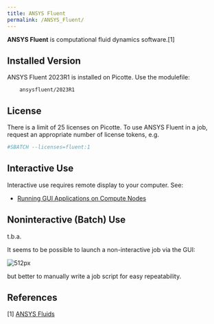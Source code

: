```yaml
---
title: ANSYS Fluent
permalink: /ANSYS_Fluent/
---
```


**ANSYS Fluent** is computational fluid dynamics software.[1]

Installed Version
-----------------

ANSYS Fluent 2023R1 is installed on Picotte. Use the modulefile:

`    ansysfluent/2023R1`

License
-------

There is a limit of 25 licenses on Picotte. To use ANSYS Fluent in a
job, request an appropriate number of license tokens, e.g.

``` bash
#SBATCH --licenses=fluent:1
```

Interactive Use
---------------

Interactive use requires remote display to your computer. See:

-   [Running GUI Applications on Compute Nodes](/Running_GUI_Applications_on_Compute_Nodes "wikilink")

Noninteractive (Batch) Use
--------------------------

t.b.a.

It seems to be possible to launch a non-interactive job via the GUI:

![512px](/ANSYS_Fluent_GUI_Slurm.png "wikilink")

but better to manually write a job script for easy repeatability.

References
----------

<references/>

[1] [ANSYS Fluids](https://www.ansys.com/products/fluids)